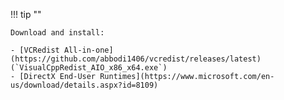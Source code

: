 !!! tip ""	

    Download and install:

	- [VCRedist All-in-one](https://github.com/abbodi1406/vcredist/releases/latest) (`VisualCppRedist_AIO_x86_x64.exe`)  
	- [DirectX End-User Runtimes](https://www.microsoft.com/en-us/download/details.aspx?id=8109)
